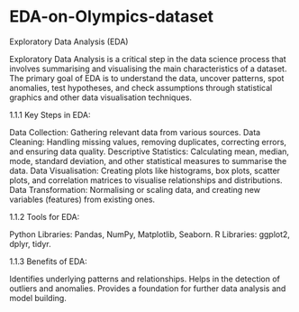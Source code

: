 # EDA-on-Olympics-dataset

Exploratory Data Analysis (EDA)

Exploratory Data Analysis is a critical step in the data science process that involves summarising and visualising the main characteristics of a dataset. The primary goal of EDA is to understand the data, uncover patterns, spot anomalies, test hypotheses, and check assumptions through statistical graphics and other data visualisation techniques.

1.1.1 Key Steps in EDA:

Data Collection: Gathering relevant data from various sources.
Data Cleaning: Handling missing values, removing duplicates, correcting errors, and ensuring data quality.
Descriptive Statistics: Calculating mean, median, mode, standard deviation, and other statistical measures to summarise the data.
Data Visualisation: Creating plots like histograms, box plots, scatter plots, and correlation matrices to visualise relationships and distributions.
Data Transformation: Normalising or scaling data, and creating new variables (features) from existing ones.

1.1.2 Tools for EDA:

Python Libraries: Pandas, NumPy, Matplotlib, Seaborn.
R Libraries: ggplot2, dplyr, tidyr.

1.1.3 Benefits of EDA:

Identifies underlying patterns and relationships.
Helps in the detection of outliers and anomalies.
Provides a foundation for further data analysis and model building.
